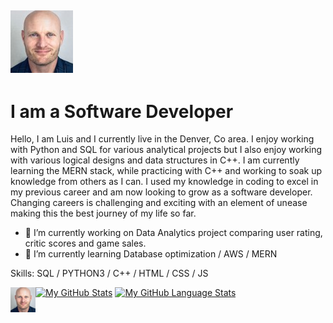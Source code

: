 ## ![I am a Software Developer](https://github.com/Lramos25/Lramos25/blob/main/Luis.jpg)    

# I am a Software Developer

Hello, I am Luis and I currently live in the Denver, Co area. I enjoy working with Python and SQL for various analytical projects but I also enjoy working with various logical designs and data structures in C++. I am currently learning the MERN stack, while practicing with C++ and working to soak up knowledge from others as I can. I used my knowledge in coding to excel in my previous career and am now looking to grow as a software developer. Changing careers is challenging and exciting with an element of unease making this the best journey of my life so far. 

- 🔭 I’m currently working on Data Analytics project comparing user rating, critic scores and game sales. 
- 🌱 I’m currently learning Database optimization / AWS / MERN 


Skills: SQL / PYTHON3 / C++ / HTML / CSS / JS 

<img align= "left" alt = "" width = "40px" src = "https://github.com/Lramos25/Lramos25/blob/main/Luis.jpg">

[![My GitHub Stats](https://github-readme-stats.vercel.app/api/?username=Lramos25&count_private=true&theme=tokyonight&showicons=true)]() [![My GitHub Language Stats](https://github-readme-stats.vercel.app/api/top-langs/?username=Lramos25&langs_count=5&theme=tokyonight)]()









 
